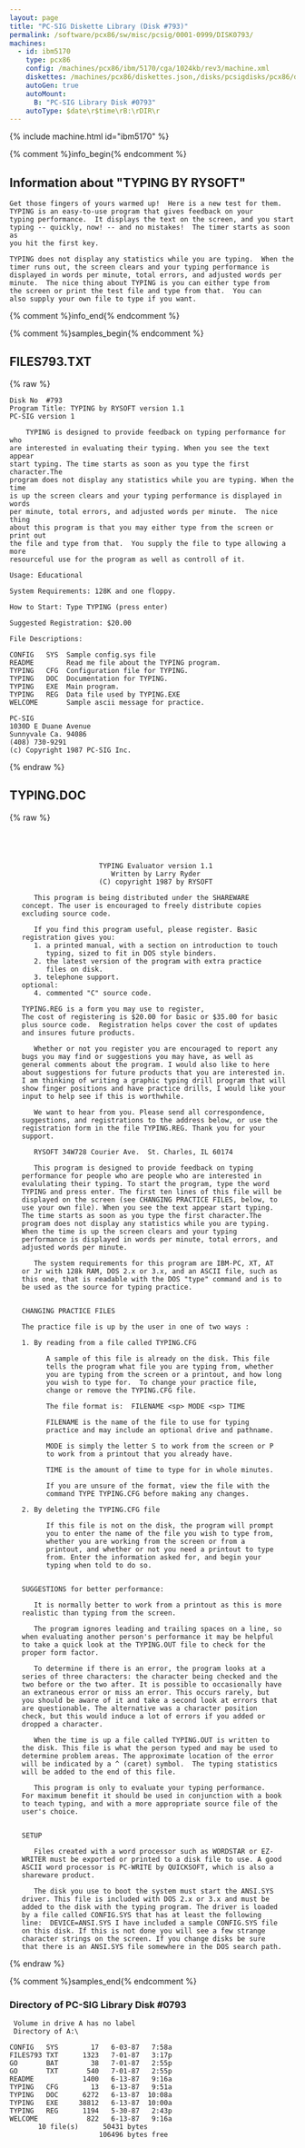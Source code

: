 ```yaml
---
layout: page
title: "PC-SIG Diskette Library (Disk #793)"
permalink: /software/pcx86/sw/misc/pcsig/0001-0999/DISK0793/
machines:
  - id: ibm5170
    type: pcx86
    config: /machines/pcx86/ibm/5170/cga/1024kb/rev3/machine.xml
    diskettes: /machines/pcx86/diskettes.json,/disks/pcsigdisks/pcx86/diskettes.json
    autoGen: true
    autoMount:
      B: "PC-SIG Library Disk #0793"
    autoType: $date\r$time\rB:\rDIR\r
---
```


{% include machine.html id="ibm5170" %}

{% comment %}info_begin{% endcomment %}

## Information about "TYPING BY RYSOFT"

    Get those fingers of yours warmed up!  Here is a new test for them.
    TYPING is an easy-to-use program that gives feedback on your
    typing performance.  It displays the text on the screen, and you start
    typing -- quickly, now! -- and no mistakes!  The timer starts as soon as
    you hit the first key.
    
    TYPING does not display any statistics while you are typing.  When the
    timer runs out, the screen clears and your typing performance is
    displayed in words per minute, total errors, and adjusted words per
    minute.  The nice thing about TYPING is you can either type from
    the screen or print the test file and type from that.  You can
    also supply your own file to type if you want.
{% comment %}info_end{% endcomment %}

{% comment %}samples_begin{% endcomment %}

## FILES793.TXT

{% raw %}
```
Disk No  #793
Program Title: TYPING by RYSOFT version 1.1
PC-SIG version 1
 
    TYPING is designed to provide feedback on typing performance for who
are interested in evaluating their typing. When you see the text appear
start typing. The time starts as soon as you type the first character.The
program does not display any statistics while you are typing. When the time
is up the screen clears and your typing performance is displayed in words
per minute, total errors, and adjusted words per minute.  The nice thing
about this program is that you may either type from the screen or print out
the file and type from that.  You supply the file to type allowing a more
resourceful use for the program as well as controll of it.
 
Usage: Educational
 
System Requirements: 128K and one floppy.
 
How to Start: Type TYPING (press enter)
 
Suggested Registration: $20.00
 
File Descriptions:
 
CONFIG   SYS  Sample config.sys file
README        Read me file about the TYPING program.
TYPING   CFG  Configuration file for TYPING.
TYPING   DOC  Documentation for TYPING.
TYPING   EXE  Main program.
TYPING   REG  Data file used by TYPING.EXE
WELCOME       Sample ascii message for practice.
 
PC-SIG
1030D E Duane Avenue
Sunnyvale Ca. 94086
(408) 730-9291
(c) Copyright 1987 PC-SIG Inc.

```
{% endraw %}

## TYPING.DOC

{% raw %}
```

      


                      TYPING Evaluator version 1.1
                         Written by Larry Ryder
                      (C) copyright 1987 by RYSOFT

      This program is being distributed under the SHAREWARE 
   concept. The user is encouraged to freely distribute copies 
   excluding source code.  

      If you find this program useful, please register. Basic 
   registration gives you:
      1. a printed manual, with a section on introduction to touch 
         typing, sized to fit in DOS style binders.
      2. the latest version of the program with extra practice 
         files on disk.
      3. telephone support.
   optional:
      4. commented "C" source code. 

   TYPING.REG is a form you may use to register, 
   The cost of registering is $20.00 for basic or $35.00 for basic 
   plus source code.  Registration helps cover the cost of updates 
   and insures future products.  

      Whether or not you register you are encouraged to report any 
   bugs you may find or suggestions you may have, as well as 
   general comments about the program. I would also like to here 
   about suggestions for future products that you are interested in.
   I am thinking of writing a graphic typing drill program that will 
   show finger positions and have practice drills, I would like your 
   input to help see if this is worthwhile.

      We want to hear from you. Please send all correspondence, 
   suggestions, and registrations to the address below, or use the 
   registration form in the file TYPING.REG. Thank you for your 
   support.  

      RYSOFT 34W728 Courier Ave.  St. Charles, IL 60174 

      This program is designed to provide feedback on typing 
   performance for people who are people who are interested in 
   evalulating their typing. To start the program, type the word 
   TYPING and press enter. The first ten lines of this file will be 
   displayed on the screen (see CHANGING PRACTICE FILES, below, to 
   use your own file). When you see the text appear start typing. 
   The time starts as soon as you type the first character.The 
   program does not display any statistics while you are typing. 
   When the time is up the screen clears and your typing 
   performance is displayed in words per minute, total errors, and 
   adjusted words per minute.  

      The system requirements for this program are IBM-PC, XT, AT 
   or Jr with 128k RAM, DOS 2.x or 3.x, and an ASCII file, such as 
   this one, that is readable with the DOS "type" command and is to 
   be used as the source for typing practice.  


   CHANGING PRACTICE FILES 

   The practice file is up by the user in one of two ways : 

   1. By reading from a file called TYPING.CFG 

         A sample of this file is already on the disk. This file 
         tells the program what file you are typing from, whether 
         you are typing from the screen or a printout, and how long 
         you wish to type for.  To change your practice file, 
         change or remove the TYPING.CFG file.  

         The file format is:  FILENAME <sp> MODE <sp> TIME 

         FILENAME is the name of the file to use for typing 
         practice and may include an optional drive and pathname.  

         MODE is simply the letter S to work from the screen or P 
         to work from a printout that you already have.  

         TIME is the amount of time to type for in whole minutes.  

         If you are unsure of the format, view the file with the 
         command TYPE TYPING.CFG before making any changes.  

   2. By deleting the TYPING.CFG file 

         If this file is not on the disk, the program will prompt 
         you to enter the name of the file you wish to type from, 
         whether you are working from the screen or from a 
         printout, and whether or not you need a printout to type 
         from. Enter the information asked for, and begin your 
         typing when told to do so.  


   SUGGESTIONS for better performance: 

      It is normally better to work from a printout as this is more 
   realistic than typing from the screen.  

      The program ignores leading and trailing spaces on a line, so 
   when evaluating another person's performance it may be helpful 
   to take a quick look at the TYPING.OUT file to check for the 
   proper form factor.  

      To determine if there is an error, the program looks at a 
   series of three characters: the character being checked and the 
   two before or the two after. It is possible to occasionally have 
   an extraneous error or miss an error. This occurs rarely, but 
   you should be aware of it and take a second look at errors that 
   are questionable. The alternative was a character position 
   check, but this would induce a lot of errors if you added or 
   dropped a character.  

      When the time is up a file called TYPING.OUT is written to 
   the disk. This file is what the person typed and may be used to 
   determine problem areas. The approximate location of the error 
   will be indicated by a ^ (caret) symbol.  The typing statistics 
   will be added to the end of this file.  

      This program is only to evaluate your typing performance.  
   For maximum benefit it should be used in conjunction with a book 
   to teach typing, and with a more appropriate source file of the 
   user's choice.  


   SETUP 

      Files created with a word processor such as WORDSTAR or EZ-
   WRITER must be exported or printed to a disk file to use. A good 
   ASCII word processor is PC-WRITE by QUICKSOFT, which is also a 
   shareware product.  

      The disk you use to boot the system must start the ANSI.SYS 
   driver. This file is included with DOS 2.x or 3.x and must be 
   added to the disk with the typing program. The driver is loaded 
   by a file called CONFIG.SYS that has at least the following 
   line:  DEVICE=ANSI.SYS I have included a sample CONFIG.SYS file 
   on this disk. If this is not done you will see a few strange 
   character strings on the screen. If you change disks be sure 
   that there is an ANSI.SYS file somewhere in the DOS search path.  
```
{% endraw %}

{% comment %}samples_end{% endcomment %}

### Directory of PC-SIG Library Disk #0793

     Volume in drive A has no label
     Directory of A:\

    CONFIG   SYS        17   6-03-87   7:58a
    FILES793 TXT      1323   7-01-87   3:17p
    GO       BAT        38   7-01-87   2:55p
    GO       TXT       540   7-01-87   2:55p
    README            1400   6-13-87   9:16a
    TYPING   CFG        13   6-13-87   9:51a
    TYPING   DOC      6272   6-13-87  10:08a
    TYPING   EXE     38812   6-13-87  10:00a
    TYPING   REG      1194   5-30-87   2:43p
    WELCOME            822   6-13-87   9:16a
           10 file(s)      50431 bytes
                          106496 bytes free
